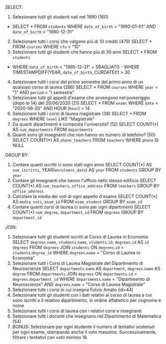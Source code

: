 SELECT:
 1. Selezionare tutti gli studenti nati nel 1990 (160)
 - SELECT *
   FROM `students`
   WHERE `date_of_birth` > "1990-01-01"
   AND `date_of_birth` < "1990-12-31"
 2. Selezionare tutti i corsi che valgono più di 10 crediti (479)
   SELECT *
   FROM `courses`
   WHERE `cfu` > "10"
 3. Selezionare tutti gli studenti che hanno più di 30 anni
   SELECT *
   FROM `students`
   - WHERE `date_of_birth` < "1995-12-31" = SBAGLIATO -
   WHERE TIMESTAMPDIFF(YEAR, `date_of_birth`, CURDATE()) > 30
 4. Selezionare tutti i corsi del primo semestre del primo anno di un qualsiasi corso di
 laurea (286)
   SELECT *
   FROM `courses`
   WHERE `year` = "1"
   AND `period` = "I semestre"
 5. Selezionare tutti gli appelli d'esame che avvengono nel pomeriggio (dopo le 14) del
 20/06/2020 (21)
   SELECT *
   FROM `exams`
   WHERE `date` = "2020-06-20"
   AND HOUR (`hour`) > 14
 6. Selezionare tutti i corsi di laurea magistrale (38)
   SELECT *
   FROM `degrees`
   WHERE `level` LIKE "Magistrale"
 7. Da quanti dipartimenti è composta l'università? (12)
   SELECT COUNT(*) AS `num_departments`
   FROM `departments`
 8. Quanti sono gli insegnanti che non hanno un numero di telefono? (50)
   SELECT COUNT(*) AS `phone_teachers`
   FROM `teachers`
   WHERE `phone` IS NULL

 
 
 GROUP BY:
 1. Contare quanti iscritti ci sono stati ogni anno
   SELECT COUNT(*) AS `num_iscritti`, YEAR(`enrolment_date`) AS `year`
   FROM `students`
   GROUP BY `year`
 2. Contare gli insegnanti che hanno l'ufficio nello stesso edificio
   SELECT COUNT(*) AS `num_teachers`, `office_address`
   FROM `teachers`
   GROUP BY `office_address`
 3. Calcolare la media dei voti di ogni appello d'esame
   SELECT COUNT(*) AS `media_voti`, `exam_id`
   FROM `exam_student`
   GROUP BY `exam_id`
 4. Contare quanti corsi di laurea ci sono per ogni dipartimenti
   SELECT COUNT(*) `num_degree`, `department_id`
   FROM `degrees`
   GROUP BY `department_id`



JOIN:
 1. Selezionare tutti gli studenti iscritti al Corso di Laurea in Economia
  SELECT `degrees`.`name`, `students`.`name`, `students`.`id`, `degrees`.`id` AS `id degrees`
  FROM `degrees`
  JOIN `students` ON `degrees`.`id` = `students`.`degree_id`
  WHERE `degrees`.`name` = "Corso di Laurea in Economia"
 2. Selezionare tutti i Corsi di Laurea Magistrale del Dipartimento di
 Neuroscienze
  SELECT `departments`.`name` AS `department`, `degrees`.`name` AS `degree`
  FROM `departments`
  JOIN `degrees` ON `departments`.`id` = `degrees`.`department_id`
  WHERE `departments`.`name` = "Dipartimento di Neuroscienze"
  AND `degrees`.`name` = "Corso di Laurea Magistrale"
 3. Selezionare tutti i corsi in cui insegna Fulvio Amato (id=44)
 4. Selezionare tutti gli studenti con i dati relativi al corso di laurea a cui
 sono iscritti e il relativo dipartimento, in ordine alfabetico per cognome e
 nome
 5. Selezionare tutti i corsi di laurea con i relativi corsi e insegnanti
 6. Selezionare tutti i docenti che insegnano nel Dipartimento di
 Matematica (54)
 7. BONUS: Selezionare per ogni studente il numero di tentativi sostenuti
 per ogni esame, stampando anche il voto massimo. Successivamente,
 filtrare i tentativi con voto minimo 18.
